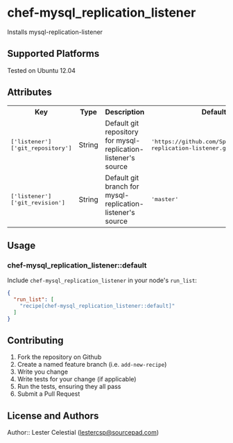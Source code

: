 # chef-mysql_replication_listener

Installs mysql-replication-listener

## Supported Platforms

Tested on Ubuntu 12.04

## Attributes

<table>
  <tr>
    <th>Key</th>
    <th>Type</th>
    <th>Description</th>
    <th>Default</th>
  </tr>
  <tr>
    <td><tt>['listener']['git_repository']</tt></td>
    <td>String</td>
    <td>Default git repository for mysql-replication-listener's source</td>
    <td><tt>'https://github.com/SponsorPay/mysql-replication-listener.git'</tt></td>
  </tr>
  <tr>
    <td><tt>['listener']['git_revision']</tt></td>
    <td>String</td>
    <td>Default git branch for mysql-replication-listener's source</td>
    <td><tt>'master'</tt></td>
  </tr>
  
</table>

## Usage

### chef-mysql_replication_listener::default

Include `chef-mysql_replication_listener` in your node's `run_list`:

```json
{
  "run_list": [
    "recipe[chef-mysql_replication_listener::default]"
  ]
}
```

## Contributing

1. Fork the repository on Github
2. Create a named feature branch (i.e. `add-new-recipe`)
3. Write you change
4. Write tests for your change (if applicable)
5. Run the tests, ensuring they all pass
6. Submit a Pull Request

## License and Authors

Author:: Lester Celestial (<lestercsp@sourcepad.com>)
